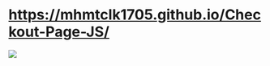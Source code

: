 # https://mhmtclk1705.github.io/Checkout-Page-JS/

<img src="https://media.giphy.com/media/OQ21KtxkPTplo6et1G/giphy.gif">
